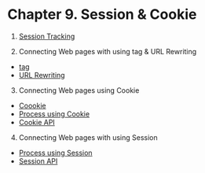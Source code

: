# Chapter 9. Session & Cookie

1. [Session Tracking](#Session-Tracking)

2. Connecting Web pages with using <hidden> tag & URL Rewriting
- [<hidden> tag](#<hidden>-tag)
- [URL Rewriting](#url-rewriting)

3. Connecting Web pages using Cookie
- [Coookie](#cookie)
- [Process using Cookie](#cookie-process)
- [Cookie API](#cookie-api)

4. Connecting Web pages with using Session
- [Process using Session](#session-process)
- [Session API](#session-api)
